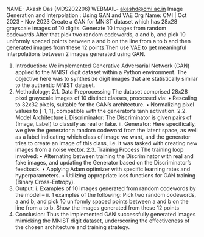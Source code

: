 NAME- Akash Das (MDS202206)
WEBMAIL- akashd@cmi.ac.in
Image Generation and Interpolation : Using GAN and VAE
Org Name: CMI | Oct 2023 - Nov 2023
Create a GAN for MNIST dataset which has 28x28 grayscale images
of 10 digits. Generate 10 images from random codewords.After that
pick two random codewords, a and b, and pick 10 uniformly spaced
points between a and b on the line from a to b and then generated
images from these 12 points.Then use VAE to get meaningful
interpolations between 2 images generated using GAN.

1. Introduction:
We implemented Generative Adversarial Network (GAN) applied to the MNIST digit dataset within a Python environment. The objective here was to synthesize digit images that are statistically similar to the authentic MNIST dataset.
2. Methodology:
2.1. Data Preprocessing
The dataset comprised 28x28 pixel grayscale images of 10 distinct classes, processed via:
• Rescaling to 32x32 pixels, suitable for the GAN’s architecture.
• Normalizing pixel values to [-1, 1], compatible with the generator’s tanh activation.
2.2. Model Architecture
i. Discriminator: The Discriminator is given pairs of (Image, Label) to classify as real or fake.
ii. Generator: Here specifically, we give the generator a random codeword from the latent space, as well as a label indicating which class of image we want, and the generator
tries to create an image of this class, i.e. it was tasked with creating new images from a noise vector.
2.3. Training Process
The training loop involved:
• Alternating between training the Discriminator with real and fake images, and updating the Generator based on the Discriminator’s feedback.
• Applying Adam optimizer with specific learning rates and hyperparameters.
• Utilizing appropriate loss functions for GAN training (Binary Cross-Entropy).
3. Output:
i. Examples of 10 images generated from random codewords by the model –
ii. 1 examples of the following: Pick two random codewords, a and b, and pick 10 uniformly spaced points between a and b on the line from a to b. Show the images generated from these 12 points
4. Conclusion:
Thus the implemented GAN successfully generated images mimicking the MNIST digit dataset, underscoring the effectiveness of the chosen architecture and training strategy.
